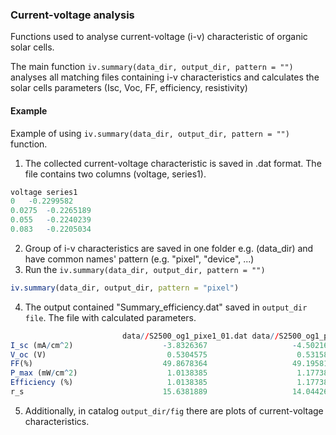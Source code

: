 ### Current-voltage analysis
Functions used to analyse current-voltage (i-v) characteristic of organic solar cells. 

The main function ```iv.summary(data_dir, output_dir, pattern = "")``` analyses all matching files containing i-v characteristics and calculates the solar cells parameters (Isc, Voc, FF, efficiency, resistivity)

#### Example
Example of using ```iv.summary(data_dir, output_dir, pattern = "")``` function.

1. The collected current-voltage characteristic is saved in .dat format. The file contains two columns (voltage, series1). 
```r
voltage	series1	
0	-0.2299582
0.0275	-0.2265189
0.055	-0.2240239
0.083	-0.2205034
````
2. Group of i-v characteristics are saved in one folder e.g. (data_dir) and have common names' pattern (e.g. "pixel", "device", ...) 
3. Run the ```iv.summary(data_dir, output_dir, pattern = "")```
```r
iv.summary(data_dir, output_dir, pattern = "pixel")
```
4. The output contained "Summary_efficiency.dat" saved in ```output_dir file```. The file with calculated parameters. 

```r
                         data//S2500_og1_pixe1_01.dat data//S2500_og1_pixe2_01.dat data//S2500_og1_pixe3_01.dat
I_sc (mA/cm^2)                    -3.8326367                   -4.5021650                   -4.5546300
V_oc (V)                           0.5304575                    0.5315812                    0.5033092
FF(%)                             49.8678364                   49.1958129                   39.2810589
P_max (mW/cm^2)                    1.0138385                    1.1773867                    0.9004739
Efficiency (%)                     1.0138385                    1.1773867                    0.9004739
r_s                               15.6381889                   14.0442675                   17.4861618
```
5. Additionally, in catalog ```output_dir/fig``` there are plots of current-voltage characteristics.



